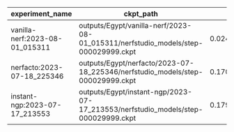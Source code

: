 | experiment_name                | ckpt_path                                                                          | fps                  | fps_std                | lpips               | lpips_std          | psnr               | psnr_std           | ssim               | ssim_std            | coarse_psnr        | coarse_psnr_std    | fine_lpips        | fine_lpips_std      | fine_psnr          | fine_psnr_std      | fine_ssim           | fine_ssim_std       | num_rays_per_sec | num_rays_per_sec_std |
| ------------------------------ | ---------------------------------------------------------------------------------- | -------------------- | ---------------------- | ------------------- | ------------------ | ------------------ | ------------------ | ------------------ | ------------------- | ------------------ | ------------------ | ----------------- | ------------------- | ------------------ | ------------------ | ------------------- | ------------------- | ---------------- | -------------------- |
| vanilla-nerf:2023-08-01_015311 | outputs/Egypt/vanilla-nerf/2023-08-01_015311/nerfstudio_models/step-000029999.ckpt | 0.024407431483268738 | 0.00012428897025529295 |                     |                    | 12.586479187011719 | 1.2521823644638062 |                    |                     | 12.763259887695312 | 1.2079421281814575 | 0.967278242111206 | 0.07398007065057755 | 12.586479187011719 | 1.2521823644638062 | 0.41761890053749084 | 0.09954916685819626 | 12652.8125       | 64.4314956665039     |
| nerfacto:2023-07-18_225346     | outputs/Egypt/nerfacto/2023-07-18_225346/nerfstudio_models/step-000029999.ckpt     | 0.1700449138879776   | 0.009181908331811428   | 0.35702013969421387 | 0.1012573167681694 | 20.835588455200195 | 2.3726646900177    | 0.6381936073303223 | 0.10879833251237869 |                    |                    |                   |                     |                    |                    |                     |                     | 88151.28125      | 4759.900390625       |
| instant-ngp:2023-07-17_213553  | outputs/Egypt/instant-ngp/2023-07-17_213553/nerfstudio_models/step-000029999.ckpt  | 0.17902493476867676  |                        | 0.41044577956199646 |                    | 19.93259048461914  |                    | 0.6055247783660889 |                     |                    |                    |                   |                     |                    |                    |                     |                     | 92806.515625     |                      |